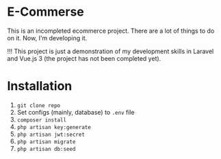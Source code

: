 # E-Commerse

This is an incompleted ecommerce project. There are a lot of things to do on it. Now, I'm developing it.

!!! This project is just a demonstration of my development skills in Laravel and Vue.js 3 (the project has not been completed yet).

# Installation

1. `git clone repo`
2. Set configs (mainly, database) to `.env` file
3. `composer install`
4. `php artisan key:generate`
5. `php artisan jwt:secret`
6. `php artisan migrate`
7. `php artisan db:seed`

